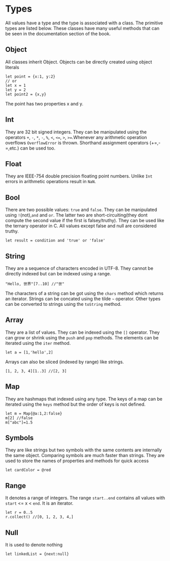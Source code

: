 # Types
All values have a type and the type is associated with a class. The primitive types are listed below. These classes have many useful methods that can be seen in the documentation section of the book.

## Object
All classes inherit Object. Objects can be directly created using object literals
```
let point = {x:1, y:2}
// or
let x = 1
let y = 2
let point2 = {x,y}
```
The point has two properties x and y. 

## Int 
They are 32 bit signed integers. They can be manipulated using the operators `+`, `-`, `*`, `-`, `%`, `<`, `<=`, `>`, `>=`.Whenever any arithmetic operation overflows `OverflowError` is thrown.
Shorthand assignment operators (+=,-=,etc.) can be used too.

## Float 
They are IEEE-754 double precision floating point numbers. Unlike `Int` errors in arithmetic operations result in `NaN`.

## Bool
There are two possible values: `true` and `false`. They can be manipulated using `!`(not),`and` and `or`. The latter two are short-circuiting(they dont compute the second value if the first is falsey/truthy). They can be used like the ternary operator in C. All values except false and null are considered truthy.
```
let result = condition and 'true' or 'false'
```

## String
They are a sequence of characters encoded in UTF-8. They cannot be directly indexed but can be indexed using a range.
```
"Hello, 世界"[7..10] //"世"
```
The characters of a string can be got using the `chars` method which returns an iterator.
Strings can be concated using the tilde `~` operator.
Other types can be converted to strings using the `toString` method.

## Array
They are a list of values. They can be indexed using the `[]` operator. They can grow or shrink using the `push` and `pop` methods. The elements can be iterated using the `iter` method.
```
let a = [1,'hello',2]
```
Arrays can also be sliced (indexed by range) like strings.
```
[1, 2, 3, 4][1..3] //[2, 3]
```

## Map
They are hashmaps that indexed using any type. The keys of a map can be iterated using the `keys` method but the order of keys is not defined.
```
let m = Map{@a:1,2:false}
m[2] //false
m["abc"]=1.5
```

## Symbols
They are like strings but two symbols with the same contents are internally the same object. Comparing symbols are much faster than strings. They are used to store the names of properties and methods for quick access
```
let cardColor = @red
```

## Range
It denotes a range of integers. The range `start..end` contains all values with `start` <= x < `end`. It is an iterator. 
```
let r = 0..5
r.collect() //[0, 1, 2, 3, 4,]
```

## Null
It is used to denote nothing
```
let linkedList = {next:null}
```
